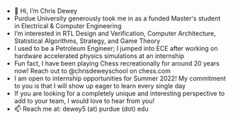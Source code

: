 - 👋 Hi, I’m Chris Dewey
- Purdue University generously took me in as a funded Master's student in Electrical & Computer Engineering
- I’m interested in RTL Design and Verification, Computer Architecture, Statistical Algorithms, Strategy, and Game Theory
- I used to be a Petroleum Engineer; I jumped into ECE after working on hardware accelerated physics simulations at an internship
- Fun fact, I have been playing Chess recreationally for around 20 years now! Reach out to @chrisdeweyschool on chess.com 
- I am open to internship opportunities for Summer 2022! My commitment to you is that I will show up eager to learn every single day
- If you are looking for a completely unique and interesting perspective to add to your team, I would love to hear from you!
- 📫 Reach me at: dewey5 (at) purdue (dot) edu

<!---
c-dewey/c-dewey is a ✨ special ✨ repository because its `README.md` (this file) appears on your GitHub profile.
You can click the Preview link to take a look at your changes.
--->
